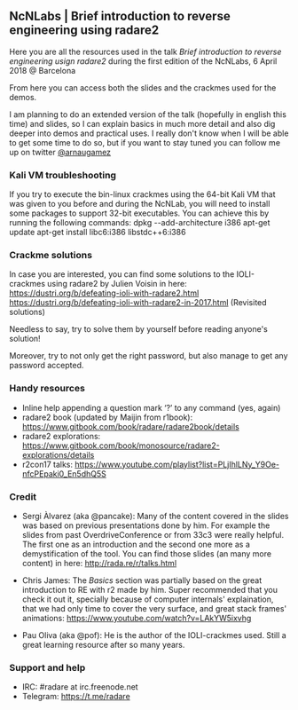 ## NcNLabs | Brief introduction to reverse engineering using radare2

Here you are all the resources used in the talk _Brief introduction to reverse engineering usign radare2_ during the first edition of the NcNLabs, 6 April 2018 @ Barcelona

From here you can access both the slides and the crackmes used for the demos.

I am planning to do an extended version of the talk (hopefully in english this time) and slides, so I can explain basics in much more detail and also dig deeper into demos and practical uses. I really don't know when I will be able to get some time to do so, but if you want to stay tuned you can follow me up on twitter [@arnaugamez](https://twitter.com/arnaugamez)

### Kali VM troubleshooting
If you try to execute the bin-linux crackmes using the 64-bit Kali VM that was given to you before and during the NcNLab, you will need to install some packages to support 32-bit executables. You can achieve this by running the following commands:
dpkg --add-architecture i386
apt-get update
apt-get install libc6:i386 libstdc++6:i386

### Crackme solutions
In case you are interested, you can find some solutions to the IOLI-crackmes using radare2 by Julien Voisin in here:
https://dustri.org/b/defeating-ioli-with-radare2.html
https://dustri.org/b/defeating-ioli-with-radare2-in-2017.html (Revisited solutions)

Needless to say, try to solve them by yourself before reading anyone's solution!

Moreover, try to not only get the right password, but also manage to get any password accepted.

### Handy resources
- Inline help appending a question mark ‘?’ to any command (yes, again)
- radare2 book (updated by Maijin from r1book): https://www.gitbook.com/book/radare/radare2book/details
- radare2 explorations: https://www.gitbook.com/book/monosource/radare2-explorations/details
- r2con17 talks: https://www.youtube.com/playlist?list=PLjIhlLNy_Y9Oe-nfcPEpaki0_En5dhQ5S


### Credit
- Sergi Àlvarez (aka @pancake): Many of the content covered in the slides was based on previous presentations done by him. For example the slides from past OverdriveConference or from 33c3 were really helpful. The first one as an introduction and the second one more as a demystification of the tool. You can find those slides (an many more content) in here: http://rada.re/r/talks.html

- Chris James: The _Basics_ section was partially based on the great introduction to RE with r2 made by him. Super recommended that you check it out it, specially because of computer internals' explaination, that we had only time to cover the very surface, and great stack frames' animations: https://www.youtube.com/watch?v=LAkYW5ixvhg

- Pau Oliva (aka @pof): He is the author of the IOLI-crackmes used. Still a great learning resource after so many years.

### Support and help
- IRC: #radare at irc.freenode.net
- Telegram: https://t.me/radare
